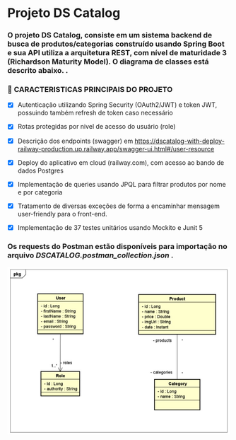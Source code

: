 <h1>Projeto DS Catalog </h1>
<p><h3> O projeto DS Catalog, consiste em um sistema backend de busca de produtos/categorias construído usando Spring Boot e sua API utiliza a arquitetura REST, 
com nível de maturidade 3 (Richardson Maturity Model). O diagrama de classes está descrito abaixo.
</strong></a>.<br></h3>

<h3>
🛑 <b>CARACTERISTICAS PRINCIPAIS DO PROJETO</b>
</h3>

-   [x] Autenticação utilizando Spring Security (OAuth2/JWT) e token JWT, possuindo também refresh de token caso necessário
-   [x] Rotas protegidas por nivel de acesso do usuário (role)
-   [x] Descrição dos endpoints (swagger) em https://dscatalog-with-deploy-railway-production.up.railway.app/swagger-ui.html#/user-resource
-   [x] Deploy do aplicativo em cloud (railway.com), com acesso ao bando de dados Postgres
-   [x] Implementação de queries usando JPQL para filtrar produtos por nome e por categoria
-   [x] Tratamento de diversas exceções de forma a encaminhar mensagem user-friendly para o front-end.
-   [x] Implementação de 37 testes unitários usando Mockito e Junit 5


<p><h3> Os requests do Postman estão disponíveis para importação no arquivo <i>DSCATALOG.postman_collection.json</i>
</strong></a>.<br></h3>

![diagrama de classes](https://github.com/rgiovann/image-repo/blob/main/dscatalog_class_diagram.jpg)
